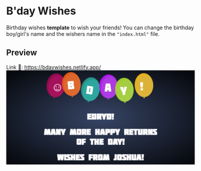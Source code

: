 # B'day Wishes
Birthday wishes **template** to wish your friends!
You can change the birthday boy/girl's name and the wishers name in the <code>"index.html"</code> file.

## Preview
Link 🔗: https://bdaywishes.netlify.app/
![image](img.PNG)
